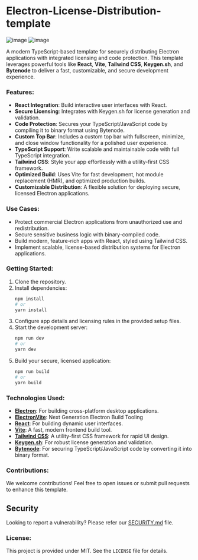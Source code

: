 # Electron-License-Distribution-template

![image](https://github.com/user-attachments/assets/068d417d-7ed0-4dad-9662-98cb3ab6bbe2)
![image](https://github.com/user-attachments/assets/be94d9e6-8e92-489f-a212-c761c3610a9d)



A modern TypeScript-based template for securely distributing Electron applications with integrated licensing and code protection. This template leverages powerful tools like **React**, **Vite**, **Tailwind CSS**, **Keygen.sh**, and **Bytenode** to deliver a fast, customizable, and secure development experience.

### Features:

- **React Integration**: Build interactive user interfaces with React.
- **Secure Licensing**: Integrates with Keygen.sh for license generation and validation.
- **Code Protection**: Secures your TypeScript/JavaScript code by compiling it to binary format using Bytenode.
- **Custom Top Bar**: Includes a custom top bar with fullscreen, minimize, and close window functionality for a polished user experience.
- **TypeScript Support**: Write scalable and maintainable code with full TypeScript integration.
- **Tailwind CSS**: Style your app effortlessly with a utility-first CSS framework.
- **Optimized Build**: Uses Vite for fast development, hot module replacement (HMR), and optimized production builds.
- **Customizable Distribution**: A flexible solution for deploying secure, licensed Electron applications.

### Use Cases:

- Protect commercial Electron applications from unauthorized use and redistribution.
- Secure sensitive business logic with binary-compiled code.
- Build modern, feature-rich apps with React, styled using Tailwind CSS.
- Implement scalable, license-based distribution systems for Electron applications.

### Getting Started:

1. Clone the repository.
2. Install dependencies:
    ```bash
    npm install
    # or
    yarn install
    ```
3. Configure app details and licensing rules in the provided setup files.
4. Start the development server:
    ```bash
    npm run dev
    # or
    yarn dev
    ```
5. Build your secure, licensed application:
    ```bash
    npm run build
    # or
    yarn build
    ```

### Technologies Used:

- **[Electron](https://www.electronjs.org/)**: For building cross-platform desktop applications.
- **[ElectronVite](https://electron-vite.org/)**: Next Generation Electron Build Tooling
- **[React](https://reactjs.org/)**: For building dynamic user interfaces.
- **[Vite](https://vitejs.dev/)**: A fast, modern frontend build tool.
- **[Tailwind CSS](https://tailwindcss.com/)**: A utility-first CSS framework for rapid UI design.
- **[Keygen.sh](https://keygen.sh/)**: For robust license generation and validation.
- **[Bytenode](https://github.com/bytenode/bytenode)**: For securing TypeScript/JavaScript code by converting it into binary format.

### Contributions:

We welcome contributions! Feel free to open issues or submit pull requests to enhance this template.

## Security

Looking to report a vulnerability? Please refer our [SECURITY.md](./SECURITY.md) file.

### License:

This project is provided under MIT. See the `LICENSE` file for details.
